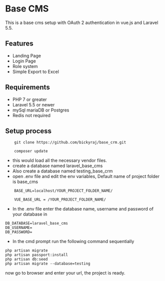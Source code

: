 # Base CMS
This is a base cms setup with OAuth 2 authentication in vue.js and Laravel 5.5.

## Features
<ul>
	<li>Landing Page</li>
	<li>Login Page</li>
	<li>Role system</li>
	<li>Simple Export to Excel</li>
</ul>

	

## Requirements

<ul>
	<li>PHP 7 or greater</li>
	<li>Laravel 5.5 or newer</li>
	<li>mySql mariaDB or Postgres</li>
	<li>Redis not required</li>
</ul>

## Setup process
```
	git clone https://github.com/bickyraj/base_crm.git
```
```
	composer update
```
<ul>
<li>this would load all the necessary vendor files.</li>
<li>create a database named laravel_base_cms</li>
<li>Also create a database named testing_base_crm</li>
<li>open .env file  and edit the env variables, Default name of project folder is base_cms</li>
</ul>

```
	BASE_URL=localhost/YOUR_PROJECT_FOLDER_NAME/
```

```
	VUE_BASE_URL = /YOUR_PROJECT_FOLDER_NAME/
```
<ul>
	<li>In the .env file enter the database name, username and password of your database in</li>
</ul>

	DB_DATABASE=laravel_base_cms
	DB_USERNAME=
	DB_PASSWORD=

<ul>
	<li>In the cmd prompt run the following command sequentially</li>
</ul>

	php artisan migrate
	php artisan passport:install 
	php artisan db:seed
	php artisan migrate --database=testing

now go to browser and enter your url, the project is ready.
